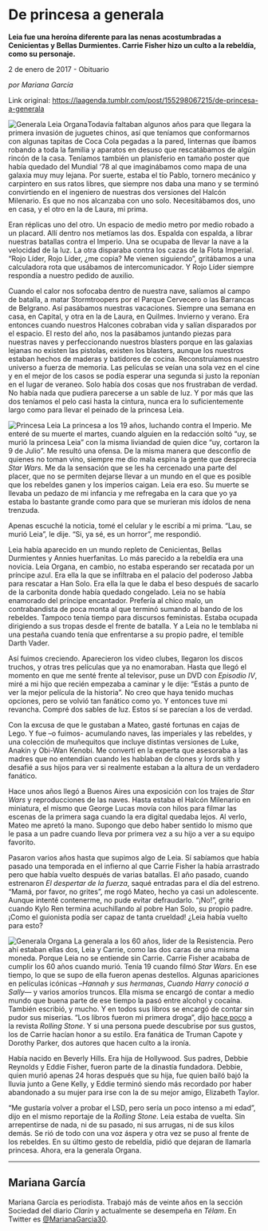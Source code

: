 # De princesa a generala

**Leia fue una heroína diferente para las nenas acostumbradas a Cenicientas y Bellas Durmientes. Carrie Fisher hizo un culto a la rebeldía, como su personaje.**

2 de enero de 2017 - Obituario

_por Mariana García_

Link original: https://laagenda.tumblr.com/post/155298067215/de-princesa-a-generala

![Generala Leia Organa](https://64.media.tumblr.com/06a9b2f0d2e229715d225ecc139a4bf9/tumblr_inline_pjzy63wJbd1t6q87u_500.jpg)Todavía faltaban algunos años para que llegara la primera invasión de juguetes chinos, así que teníamos que conformarnos con algunas tapitas de Coca Cola pegadas a la pared, linternas que íbamos robando a toda la familia y aparatos en desuso que rescatábamos de algún rincón de la casa. Teníamos también un planisferio en tamaño poster que había quedado del Mundial ‘78 al que imaginábamos como mapa de una galaxia muy muy lejana. Por suerte, estaba el tío Pablo, tornero mecánico y carpintero en sus ratos libres, que siempre nos daba una mano y se terminó convirtiendo en el ingeniero de nuestras dos versiones del Halcón Milenario. Es que no nos alcanzaba con uno solo. Necesitábamos dos, uno en casa, y el otro en la de Laura, mi prima.

Eran réplicas uno del otro. Un espacio de medio metro por medio robado a un placard. Allí dentro nos metíamos las dos. Espalda con espalda, a librar nuestras batallas contra el Imperio. Una se ocupaba de llevar la nave a la velocidad de la luz. La otra disparaba contra los cazas de la Flota Imperial. “Rojo Líder, Rojo Líder, ¿me copia? Me vienen siguiendo”, gritábamos a una calculadora rota que usábamos de intercomunicador. Y Rojo Líder siempre respondía a nuestro pedido de auxilio.

Cuando el calor nos sofocaba dentro de nuestra nave, salíamos al campo de batalla, a matar Stormtroopers por el Parque Cervecero o las Barrancas de Belgrano. Así pasábamos nuestras vacaciones. Siempre una semana en casa, en Capital, y otra en la de Laura, en Quilmes. Invierno y verano. Era entonces cuando nuestros Halcones cobraban vida y salían disparados por el espacio. El resto del año, nos la pasábamos juntando piezas para nuestras naves y perfeccionando nuestros blasters porque en las galaxias lejanas no existen las pistolas, existen los blasters, aunque los nuestros estaban hechos de maderas y batidores de cocina. Reconstruíamos nuestro universo a fuerza de memoria. Las películas se veían una sola vez en el cine y en el mejor de los casos se podía esperar una segunda si justo la reponían en el lugar de veraneo. Solo había dos cosas que nos frustraban de verdad. No había nada que pudiera parecerse a un sable de luz. Y por más que las dos teníamos el pelo casi hasta la cintura, nunca era lo suficientemente largo como para llevar el peinado de la princesa Leia.

![Princesa Leia](https://64.media.tumblr.com/a5cf44ed446a87326485dbd3b1dca021/tumblr_inline_pjzy638neR1t6q87u_500.jpg) La princesa a los 19 años, luchando contra el Imperio. Me enteré de su muerte el martes, cuando alguien en la redacción soltó “uy, se murió la princesa Leia” con la misma liviandad de quien dice “uy, cortaron la 9 de Julio”. Me resultó una ofensa. De la misma manera que desconfío de quienes no toman vino, siempre me dio mala espina la gente que desprecia *Star Wars*. Me da la sensación que se les ha cercenado una parte del placer, que no se permiten dejarse llevar a un mundo en el que es posible que los rebeldes ganen y los imperios caigan. Leia era eso. Su muerte se llevaba un pedazo de mi infancia y me refregaba en la cara que yo ya estaba lo bastante grande como para que se murieran mis ídolos de nena trenzuda.

Apenas escuché la noticia, tomé el celular y le escribí a mi prima. “Lau, se murió Leia”, le dije. “Si, ya sé, es un horror”, me respondió.

Leia había aparecido en un mundo repleto de Cenicientas, Bellas Durmientes y Annies huerfanitas. Lo más parecido a la rebeldía era una novicia. Leia Organa, en cambio, no estaba esperando ser recatada por un príncipe azul. Era ella la que se infiltraba en el palacio del poderoso Jabba para rescatar a Han Solo. Era ella la que le daba el beso después de sacarlo de la carbonita donde había quedado congelado. Leia no se había enamorado del príncipe encantador. Prefería al chico malo, un contrabandista de poca monta al que terminó sumando al bando de los rebeldes. Tampoco tenía tiempo para discursos feministas. Estaba ocupada dirigiendo a sus tropas desde el frente de batalla. Y a Leia no le temblaba ni una pestaña cuando tenía que enfrentarse a su propio padre, el temible Darth Vader.

Así fuimos creciendo. Aparecieron los video clubes, llegaron los discos truchos, y otras tres películas que ya no enamoraban. Hasta que llegó el momento en que me senté frente al televisor, puse un DVD con *Episodio IV*, miré a mi hijo que recién empezaba a caminar y le dije: “Estás a punto de ver la mejor película de la historia”. No creo que haya tenido muchas opciones, pero se volvió tan fanático como yo. Y entonces tuve mi revancha. Compré dos sables de luz. Estos sí se parecían a los de verdad.

Con la excusa de que le gustaban a Mateo, gasté fortunas en cajas de Lego. Y fue –o fuimos- acumulando naves, las imperiales y las rebeldes, y una colección de muñequitos que incluye distintas versiones de Luke, Anakin y Obi-Wan Kenobi. Me convertí en la experta que asesoraba a las madres que no entendían cuando les hablaban de clones y lords sith y desafié a sus hijos para ver si realmente estaban a la altura de un verdadero fanático.

Hace unos años llegó a Buenos Aires una exposición con los trajes de *Star Wars* y reproducciones de las naves. Hasta estaba el Halcón Milenario en miniatura, el mismo que George Lucas movía con hilos para filmar las escenas de la primera saga cuando la era digital quedaba lejos. Al verlo, Mateo me apretó la mano. Supongo que debo haber sentido lo mismo que le pasa a un padre cuando lleva por primera vez a su hijo a ver a su equipo favorito.

Pasaron varios años hasta que supimos algo de Leia. Sí sabíamos que había pasado una temporada en el infierno al que Carrie Fisher la había arrastrado pero que había vuelto después de varias batallas. El año pasado, cuando estrenaron *El despertar de la fuerza*, saqué entradas para el día del estreno. “Mamá, por favor, no grites”, me rogó Mateo, hecho ya casi un adolescente. Aunque intenté contenerme, no pude evitar defraudarlo. “¡No!”, grité cuando Kylo Ren termina acuchillando al pobre Han Solo, su propio padre. ¡Como el guionista podía ser capaz de tanta crueldad! ¿Leia había vuelto para esto?

![Generala Organa](https://64.media.tumblr.com/06a9b2f0d2e229715d225ecc139a4bf9/tumblr_inline_pjzy63wJbd1t6q87u_500.jpg) La generala a los 60 años, lider de la Resistencia. Pero ahí estaban ellas dos, Leia y Carrie, como las dos caras de una misma moneda. Porque Leia no se entiende sin Carrie. Carrie Fisher acababa de cumplir los 60 años cuando murió. Tenía 19 cuando filmó *Star Wars*. En ese tiempo, lo que se supo de ella fueron apenas destellos. Algunas apariciones en películas icónicas –*Hannah y sus hermanas*, *Cuando Harry conoció a Sally*— y varios amoríos truncos. Ella misma se encargó de contar a medio mundo que buena parte de ese tiempo la pasó entre alcohol y cocaína. También escribió, y mucho. Y en todos sus libros se encargó de contar sin pudor sus miserias. “Los libros fueron mi primera droga”, dijo [hace poco](http://www.rollingstone.com/movies/features/carrie-fisher-on-lsd-death-and-sex-with-han-solo-w451925) a la revista *Rolling Stone*. Y si una persona puede descubrise por sus gustos, los de Carrie hacían honor a su estilo. Era fanática de Truman Capote y Dorothy Parker, dos autores que hacen culto a la ironía.

Había nacido en Beverly Hills. Era hija de Hollywood. Sus padres, Debbie Reynolds y Eddie Fisher, fueron parte de la dinastía fundadora. Debbie, quien murió apenas 24 horas después que su hija, fue quien bailó bajó la lluvia junto a Gene Kelly, y Eddie terminó siendo más recordado por haber abandonado a su mujer para irse con la de su mejor amigo, Elizabeth Taylor.

“Me gustaría volver a probar el LSD, pero sería un poco intenso a mi edad”, dijo en el mismo reportaje de la *Rolling Stone*. Leia estaba de vuelta. Sin arrepentirse de nada, ni de su pasado, ni sus arrugas, ni de sus kilos demás. Se rió de todo con una voz áspera y otra vez se puso al frente de los rebeldes. En su último gesto de rebeldía, pidió que dejaran de llamarla princesa. Ahora, era la generala Organa.

  




---

 Mariana García
---------------

 Mariana García es periodista. Trabajó más de veinte años en la sección Sociedad del diario *Clarín* y actualmente se desempeña en *Télam*. En Twitter es [@MarianaGarcia30](https://twitter.com/MarianaGarcia30). 

